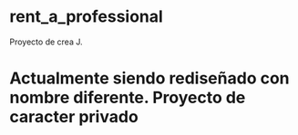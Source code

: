 # rent_a_professional
Proyecto de crea J.

# Actualmente siendo rediseñado con nombre diferente. Proyecto de caracter privado
